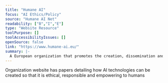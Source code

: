 ```yaml
---
title: "Humane AI"
focus: "AI Ethics/Policy"
source: "Humane AI Net"
readability: ["B","I","E"]
type: "Website Resource"
toolPurpose: []
toolAccessibilityIssues: []
openSource: false
link: "https://www.humane-ai.eu/"
summary: |-
  A European organization that promotes the creation, dissemination and capacity of AI in an ethical and responsible manner.
---
```

Organization website has papers detailing how AI technologies can be created so that it is ethical, responsible and empowering to humans

